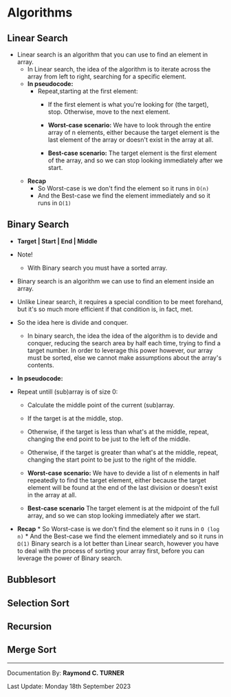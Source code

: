 # Algorithms

## Linear Search
* Linear search is an algorithm that you can use to find an element in array.
    * In Linear search, the idea of the algorithm is to iterate across the array from left to right, searching for a specific element.
    * **In pseudocode:**
        * Repeat,starting at the first element:
            * If the first element is what you're looking for (the target), stop.
            Otherwise, move to the next element.
            * **Worst-case scenario:** We have to look through the entire array of n elements, either because the target element is the last element of the array or doesn't exist in the array at all.

            * **Best-case scenario:** The target element is the first element of the array, and so we can stop looking immediately after we start. 
    * **Recap**
        * So Worst-case is we don't find the element so it runs in `O(n)`
        * And the Best-case we find the element immediately and so it runs in `Ω(1)`

## Binary Search
* **Target | Start | End | Middle**
* Note!
  * With Binary search you must have a sorted array.
* Binary search is an algorithm we can use to find an element inside an array.
* Unlike Linear search, it requires a special condition to be meet forehand, but it's so much more efficient if that condition is, in fact, met.

* So the idea here is divide and conquer.
    * In binary search, the idea the idea of the algorithm is to devide and conquer, reducing the search area by half each time, trying to find a target number.
        In order to leverage this power however, our array must be sorted, else we cannot make assumptions about the array's contents.

* **In pseudocode:**
* Repeat untill (sub)array is of size 0:
  * Calculate the middle point of the current (sub)array.
  * If the target is at the middle, stop.
  * Otherwise, if the target is less than what's at the middle, repeat, changing the end point to be just to the left of the middle.
  * Otherwise, if the target is greater than what's at the middle, repeat, changing the start point to be just to the right of the middle.
  
  * **Worst-case scenario:** We have to devide a list of n elements in half repeatedly to find the target element, either because the target element will be found at the end of the last division or doesn't exist in the array at all.
  
  * **Best-case scenario** The target element is at the midpoint of the full array, and so we can stop looking immediately after we start. 

* **Recap**
        * So Worst-case is we don't find the element so it runs in `O (log n)`
        * And the Best-case we find the element immediately and so it runs in `Ω(1)`
Binary search is a lot better than Linear search, however you have to deal with the process of sorting your array first, before you can leverage the power of Binary search.

    
## Bubblesort

## Selection Sort

## Recursion

## Merge Sort

---

Documentation By: **Raymond C. TURNER**

Last Update: Monday 18th September 2023